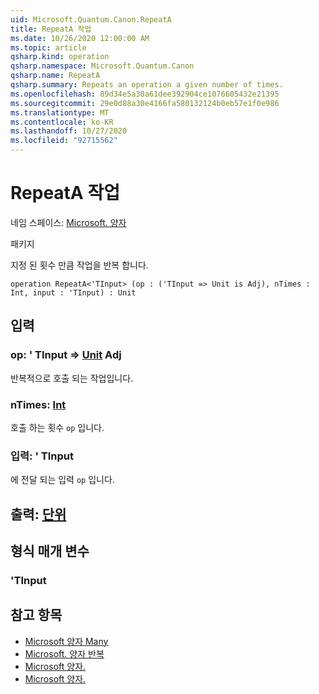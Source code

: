 ```yaml
---
uid: Microsoft.Quantum.Canon.RepeatA
title: RepeatA 작업
ms.date: 10/26/2020 12:00:00 AM
ms.topic: article
qsharp.kind: operation
qsharp.namespace: Microsoft.Quantum.Canon
qsharp.name: RepeatA
qsharp.summary: Repeats an operation a given number of times.
ms.openlocfilehash: 89d34e5a30a61dee392904ce1076605432e21395
ms.sourcegitcommit: 29e0d88a30e4166fa580132124b0eb57e1f0e986
ms.translationtype: MT
ms.contentlocale: ko-KR
ms.lasthandoff: 10/27/2020
ms.locfileid: "92715562"
---
```

# <a name="repeata-operation"></a>RepeatA 작업

네임 스페이스: [Microsoft. 양자](xref:Microsoft.Quantum.Canon)

패키지 [](https://nuget.org/packages/)


지정 된 횟수 만큼 작업을 반복 합니다.

```qsharp
operation RepeatA<'TInput> (op : ('TInput => Unit is Adj), nTimes : Int, input : 'TInput) : Unit
```


## <a name="input"></a>입력

### <a name="op--tinput--unit-adj"></a>op: ' TInput => [Unit](xref:microsoft.quantum.lang-ref.unit) Adj

반복적으로 호출 되는 작업입니다.


### <a name="ntimes--int"></a>nTimes: [Int](xref:microsoft.quantum.lang-ref.int)

호출 하는 횟수 `op` 입니다.


### <a name="input--tinput"></a>입력: ' TInput

에 전달 되는 입력 `op` 입니다.



## <a name="output--unit"></a>출력: [단위](xref:microsoft.quantum.lang-ref.unit)



## <a name="type-parameters"></a>형식 매개 변수

### <a name="tinput"></a>'TInput



## <a name="see-also"></a>참고 항목

- [Microsoft 양자 Many](xref:Microsoft.Quantum.Arrays.DrawMany)
- [Microsoft. 양자 반복](xref:Microsoft.Quantum.Canon.Repeat)
- [Microsoft 양자.](xref:Microsoft.Quantum.Canon.RepeatC)
- [Microsoft 양자.](xref:Microsoft.Quantum.Canon.RepeatCA)